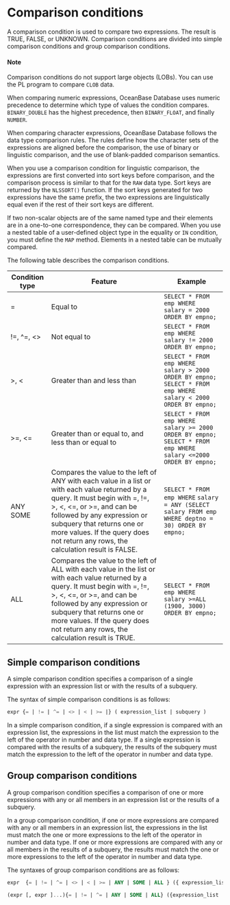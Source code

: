 # Comparison conditions

A comparison condition is used to compare two expressions. The result is TRUE, FALSE, or UNKNOWN. Comparison conditions are divided into simple comparison conditions and group comparison conditions.

  <main id="notice" type='explain'>
    <h4>Note</h4>
    <p>Comparison conditions do not support large objects (LOBs). You can use the PL program to compare <code>CLOB</code> data. </p>
  </main>

When comparing numeric expressions, OceanBase Database uses numeric precedence to determine which type of values the condition compares. `BINARY_DOUBLE` has the highest precedence, then `BINARY_FLOAT`, and finally `NUMBER`.

When comparing character expressions, OceanBase Database follows the data type comparison rules. The rules define how the character sets of the expressions are aligned before the comparison, the use of binary or linguistic comparison, and the use of blank-padded comparison semantics.

When you use a comparison condition for linguistic comparison, the expressions are first converted into sort keys before comparison, and the comparison process is similar to that for the `RAW` data type. Sort keys are returned by the `NLSSORT()` function. If the sort keys generated for two expressions have the same prefix, the two expressions are linguistically equal even if the rest of their sort keys are different.

If two non-scalar objects are of the same named type and their elements are in a one-to-one correspondence, they can be compared. When you use a nested table of a user-defined object type in the equality or `IN` condition, you must define the `MAP` method. Elements in a nested table can be mutually compared.

The following table describes the comparison conditions.

| Condition type | Feature | Example |
|---------------------------------------------|--------------------------------------------------------------------------------------------------------------------|----------------------------------------------------------------------------------------------------------------------------------|
| = | Equal to | `SELECT * FROM emp WHERE   salary = 2000 ORDER BY empno;` |
| !=, ^=, <> | Not equal to | `SELECT * FROM emp WHERE salary != 2000 ORDER BY empno;` |
| \>, \< | Greater than and less than | `SELECT * FROM emp WHERE salary > 2000 ORDER BY empno;` `SELECT * FROM emp WHERE salary < 2000 ORDER BY empno;` |
| \>=, \<= | Greater than or equal to, and less than or equal to | `SELECT * FROM emp WHERE salary >= 2000 ORDER BY empno;` `SELECT * FROM emp WHERE salary <=2000 ORDER BY empno;` |
| ANY SOME | Compares the value to the left of ANY with each value in a list or with each value returned by a query. It must begin with =, !=, \>, \<, \<=, or \>=, and can be followed by any expression or subquery that returns one or more values. If the query does not return any rows, the calculation result is FALSE.  | `SELECT * FROM emp WHERE`           `salary = ANY (SELECT salary FROM emp     WHERE deptno = 30) ORDER BY empno;` |
| ALL | Compares the value to the left of ALL with each value in the list or with each value returned by a query. It must begin with =, !=, \>, \<, \<=, or \>=, and can be followed by any expression or subquery that returns one or more values. If the query does not return any rows, the calculation result is TRUE.  | `SELECT * FROM emp WHERE salary >=ALL (1900, 3000) ORDER BY empno;` |

## Simple comparison conditions

A simple comparison condition specifies a comparison of a single expression with an expression list or with the results of a subquery.

The syntax of simple comparison conditions is as follows:

```sql
expr {= | != | ^= | <> | < | >= |} ( expression_list | subquery )
```

In a simple comparison condition, if a single expression is compared with an expression list, the expressions in the list must match the expression to the left of the operator in number and data type. If a single expression is compared with the results of a subquery, the results of the subquery must match the expression to the left of the operator in number and data type.

## Group comparison conditions

A group comparison condition specifies a comparison of one or more expressions with any or all members in an expression list or the results of a subquery.

In a group comparison condition, if one or more expressions are compared with any or all members in an expression list, the expressions in the list must match the one or more expressions to the left of the operator in number and data type. If one or more expressions are compared with any or all members in the results of a subquery, the results must match the one or more expressions to the left of the operator in number and data type.

The syntaxes of group comparison conditions are as follows:

```sql
expr  {= | != | ^= | <> | < | >= | ANY | SOME | ALL } ({ expression_list | subquery})
```

```sql
(expr [, expr ]...){= | != | ^= | ANY | SOME | ALL} ({expression_list  [, expression_list ]... |subquery})
```
